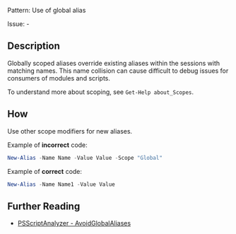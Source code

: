 Pattern: Use of global alias

Issue: -

## Description

Globally scoped aliases override existing aliases within the sessions with matching names. This name collision can cause difficult to debug issues for consumers of modules and scripts.

To understand more about scoping, see `Get-Help about_Scopes`.

## How

Use other scope modifiers for new aliases.

Example of **incorrect** code:

``` PowerShell
New-Alias -Name Name -Value Value -Scope "Global"
```

Example of **correct** code:

``` PowerShell
New-Alias -Name Name1 -Value Value
```

## Further Reading

* [PSScriptAnalyzer - AvoidGlobalAliases](https://github.com/PowerShell/PSScriptAnalyzer/blob/master/RuleDocumentation/AvoidGlobalAliases.md)
